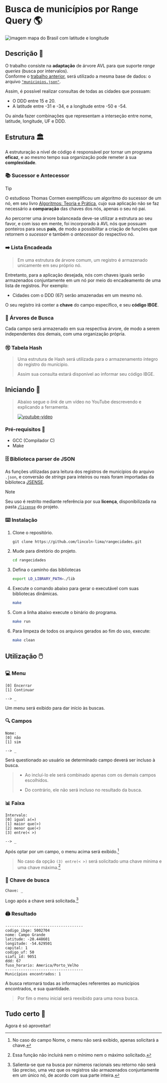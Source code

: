 # Busca de municípios por Range Query 🌎
![imagem mapa do Brasil com latitude e longitude](https://docplayer.com.br/docs-images/17/147974/images/3-0.png)

## Descrição 📰
O trabalho consiste na **adaptação** de árvore AVL para que suporte _range queries_ (busca por intervalos).  
Conforme o [trabalho anterior](https://github.com/lincoln-lima/cidadesproximas), será utilizado a mesma base de dados: o arquivo [`"municipios.json"`](https://github.com/kelvins/municipios-brasileiros/blob/main/json/municipios.json).

Assim, é possível realizar consultas de todas as cidades que possuam:
- O DDD entre 15 e 20.
- A latitude entre -31 e -34, e a longitude entre -50 e -54.

Ou ainda fazer combinações que representam a interseção entre nome, latitude, longitude, UF e DDD.

## Estrutura 🏛️
A estruturação a nível de código é responsável por tornar um programa **eficaz**, e ao mesmo tempo sua organização pode remeter à sua **complexidade**.

### 📚 Sucessor e Antecessor
> [!TIP]
> O estudioso Thomas Cormen exemplificou um algoritmo do sucessor de um nó, em seu livro [Algoritmos: Teoria e Prática](https://computerscience360.files.wordpress.com/2018/02/algoritmos-teoria-e-prc3a1tica-3ed-thomas-cormen.pdf), cujo sua aplicação não se faz necessário a **comparação** das chaves dos nós, apenas o seu nó pai.

Ao percorrer uma árvore balanceada deve-se utilizar a estrutura ao seu favor, e com isso em mente, foi incorporado à AVL nós que possuam ponteiros para seus **pais**, de modo a possibilitar a criação de funções que retornem o _sucessor_ e também o _antecessor_ do respectivo nó.

### ➡️ Lista Encadeada
> Em uma estrutura de árvore comum, um registro é armazenado unicamente em seu próprio nó.

Entretanto, para a aplicação desejada, nós com chaves iguais serão armazenados conjuntamente em um nó por meio do encadeamento de uma lista de registros. Por exemplo:
- Cidades com o DDD (67) serão amazenadas em um mesmo nó.

O seu registro irá conter a **chave** do campo específico, e seu **código IBGE**.

### 🌲 Árvores de Busca
Cada campo será armazenado em sua respectiva árvore, de modo a serem independentes dos demais, com uma organização própria.

### 🉑 Tabela Hash
> Uma estrutura de Hash será utilizada para o armazenamento íntegro do registro do munícipio.
> 
> Assim sua consulta estará disponível ao informar seu código IBGE.

## Iniciando 🔰
> Abaixo segue o _link_ de um vídeo no YouTube descrevendo e explicando a ferramenta.
> 
> [![youtube-video](https://img.youtube.com/vi/f7JtkHlj6B0/0.jpg)](https://youtu.be/f7JtkHlj6B0)

### Pré-requisitos 🧰
- GCC (Compilador C)
- Make

### 🗄️ Biblioteca parser de JSON
As funções utilizadas para leitura dos registros de municípios do arquivo `.json`, e conversão de _strings_ para inteiros ou reais foram importadas da biblioteca [JSENSE](https://gitlab.com/greggink/youtube_episode_jsense).
> [!NOTE]
> Seu uso é restrito mediante referência por sua **licença**, disponibilizada na pasta [`/license`](/license/LICENSE) do projeto.

### ⌨️ Instalação
1. Clone o repositório.
   ```git
   git clone https://github.com/lincoln-lima/rangecidades.git
   ```
2. Mude para diretório do projeto.
   ```bash
   cd rangecidades 
   ```
3. Defina o caminho das bibliotecas
   ```bash
   export LD_LIBRARY_PATH=./lib
   ```
4. Execute o comando abaixo para gerar o executável com suas bibliotecas dinâmicas.
   ```bash
   make
   ```
5. Com a linha abaixo execute o binário do programa.
   ```bash
   make run
   ```
6. Para limpeza de todos os arquivos gerados ao fim do uso, execute:
   ```bash
   make clean
   ```

## Utilização 🖱️

### 💻 Menu
```
[0] Encerrar
[1] Continuar

--> _
```
Um menu será exibido para dar início às buscas.

### 🔍 Campos
```
Nome:
[0] não
[1] sim

--> _
```
Será questionado ao usuário se determinado campo deverá ser incluso à busca.  
> - Ao incluí-lo ele será combinado apenas com os demais campos escolhidos.
> 
> - Do contrário, ele não será incluso no resultado da busca.

### 📊 Faixa
```
Intervalo:
[0] igual a(=)
[1] maior que(>)
[2] menor que(<)
[3] entre(< >)

--> _
```
Após optar por um campo, o menu acima será exibido.[^1]
> No caso da opção `(3) entre(< >)` será solicitado uma chave mínima e uma chave máxima.[^2]

### 🔑 Chave de busca
```
Chave: _
```
Logo após a chave será solicitada.[^3]

### 🖨️ Resultado
```
-----------------------------------
codigo_ibge: 5002704
nome: Campo Grande
latitude: -20.448601
longitude: -54.629501
capital: 1
codigo_uf: 50
siafi_id: 9051
ddd: 67
fuso_horario: America/Porto_Velho
-----------------------------------
Municípios encontrados: 1
```
A busca retornará todas as informações referentes ao municípios encontrados, e sua quantidade.
> Por fim o menu inicial será reexibido para uma nova busca.

## Tudo certo 🎉
Agora é só aproveitar!

[^1]: No caso do campo Nome, o menu não será exibido, apenas solicitará a chave.
[^2]: Essa função não incluirá nem o mínimo nem o máximo solicitado.
[^3]: Salienta-se que na busca por números racionais seu retorno não será tão preciso, uma vez que os registros são armazenados conjuntamente em um único nó, de acordo com sua parte inteira.
